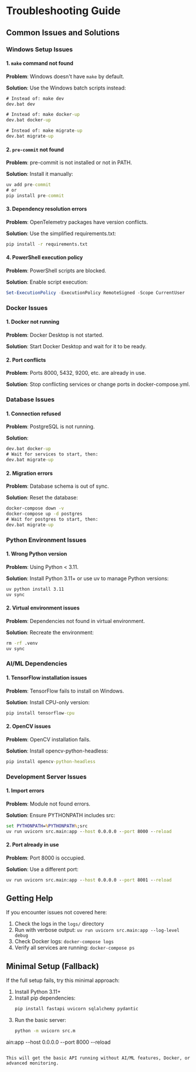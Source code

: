 # Troubleshooting Guide

## Common Issues and Solutions

### Windows Setup Issues

#### 1. `make` command not found
**Problem**: Windows doesn't have `make` by default.

**Solution**: Use the Windows batch scripts instead:
```cmd
# Instead of: make dev
dev.bat dev

# Instead of: make docker-up  
dev.bat docker-up

# Instead of: make migrate-up
dev.bat migrate-up
```

#### 2. `pre-commit` not found
**Problem**: pre-commit is not installed or not in PATH.

**Solution**: Install it manually:
```cmd
uv add pre-commit
# or
pip install pre-commit
```

#### 3. Dependency resolution errors
**Problem**: OpenTelemetry packages have version conflicts.

**Solution**: Use the simplified requirements.txt:
```cmd
pip install -r requirements.txt
```

#### 4. PowerShell execution policy
**Problem**: PowerShell scripts are blocked.

**Solution**: Enable script execution:
```powershell
Set-ExecutionPolicy -ExecutionPolicy RemoteSigned -Scope CurrentUser
```

### Docker Issues

#### 1. Docker not running
**Problem**: Docker Desktop is not started.

**Solution**: Start Docker Desktop and wait for it to be ready.

#### 2. Port conflicts
**Problem**: Ports 8000, 5432, 9200, etc. are already in use.

**Solution**: Stop conflicting services or change ports in docker-compose.yml.

### Database Issues

#### 1. Connection refused
**Problem**: PostgreSQL is not running.

**Solution**: 
```cmd
dev.bat docker-up
# Wait for services to start, then:
dev.bat migrate-up
```

#### 2. Migration errors
**Problem**: Database schema is out of sync.

**Solution**: Reset the database:
```cmd
docker-compose down -v
docker-compose up -d postgres
# Wait for postgres to start, then:
dev.bat migrate-up
```

### Python Environment Issues

#### 1. Wrong Python version
**Problem**: Using Python < 3.11.

**Solution**: Install Python 3.11+ or use uv to manage Python versions:
```cmd
uv python install 3.11
uv sync
```

#### 2. Virtual environment issues
**Problem**: Dependencies not found in virtual environment.

**Solution**: Recreate the environment:
```cmd
rm -rf .venv
uv sync
```

### AI/ML Dependencies

#### 1. TensorFlow installation issues
**Problem**: TensorFlow fails to install on Windows.

**Solution**: Install CPU-only version:
```cmd
pip install tensorflow-cpu
```

#### 2. OpenCV issues
**Problem**: OpenCV installation fails.

**Solution**: Install opencv-python-headless:
```cmd
pip install opencv-python-headless
```

### Development Server Issues

#### 1. Import errors
**Problem**: Module not found errors.

**Solution**: Ensure PYTHONPATH includes src:
```cmd
set PYTHONPATH=%PYTHONPATH%;src
uv run uvicorn src.main:app --host 0.0.0.0 --port 8000 --reload
```

#### 2. Port already in use
**Problem**: Port 8000 is occupied.

**Solution**: Use a different port:
```cmd
uv run uvicorn src.main:app --host 0.0.0.0 --port 8001 --reload
```

## Getting Help

If you encounter issues not covered here:

1. Check the logs in the `logs/` directory
2. Run with verbose output: `uv run uvicorn src.main:app --log-level debug`
3. Check Docker logs: `docker-compose logs`
4. Verify all services are running: `docker-compose ps`

## Minimal Setup (Fallback)

If the full setup fails, try this minimal approach:

1. Install Python 3.11+
2. Install pip dependencies:
   ```cmd
   pip install fastapi uvicorn sqlalchemy pydantic
   ```
3. Run the basic server:
   ```cmd
   python -m uvicorn src.m
ain:app --host 0.0.0.0 --port 8000 --reload
   ```

This will get the basic API running without AI/ML features, Docker, or advanced monitoring.